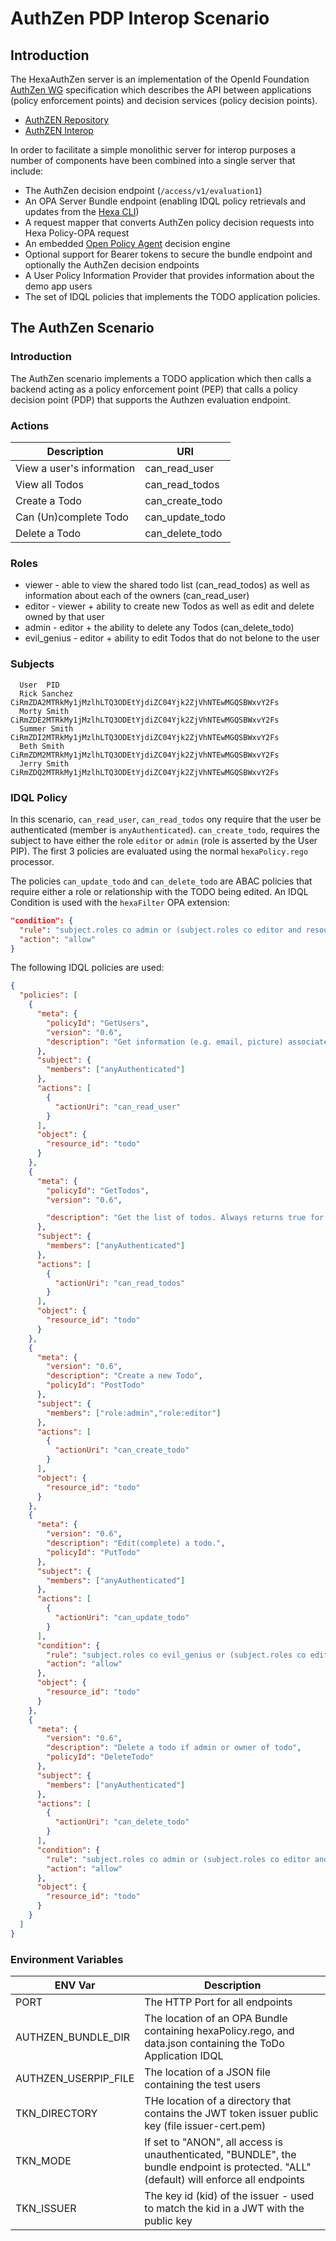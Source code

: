 # AuthZen PDP Interop Scenario

## Introduction

The HexaAuthZen server is an implementation of the OpenId Foundation [AuthZen WG](https://openid.net/wg/authzen/) specification which describes the API
between applications (policy enforcement points) and decision services (policy decision points). 
* [AuthZEN Repository](https://github.com/openid/authzen)
* [AuthZEN Interop](https://authzen-interop.net/docs/intro/)

In order to facilitate a simple monolithic server for interop purposes a number of components have been combined into
a single server that include:
* The AuthZen decision endpoint (`/access/v1/evaluation1`)
* An OPA Server Bundle endpoint (enabling IDQL policy retrievals and updates from the [Hexa CLI](https://github.com/hexa-org/policy-mapper/blob/main/docs/HexaAdmin.md))
* A request mapper that converts AuthZen policy decision requests into Hexa Policy-OPA request
* An embedded [Open Policy Agent](https://www.openpolicyagent.org) decision engine
* Optional support for Bearer tokens to secure the bundle endpoint and optionally the AuthZen decision endpoints
* A User Policy Information Provider that provides information about the demo app users
* The set of IDQL policies that implements the TODO application policies.

## The AuthZen Scenario

### Introduction
The AuthZen scenario implements a TODO application which then calls a backend acting as a policy enforcement point (PEP) that
calls a policy decision point (PDP) that supports the Authzen evaluation endpoint.

### Actions

| Description               | URI             |
|---------------------------|-----------------|
| View a user's information | can_read_user   |
| View all Todos            | can_read_todos  |
| Create a Todo             | can_create_todo |
| Can (Un)complete Todo     | can_update_todo |
| Delete a Todo             | can_delete_todo |

### Roles

- viewer - able to view the shared todo list (can_read_todos) as well as information about each of the owners (can_read_user)
- editor - viewer + ability to create new Todos as well as edit and delete owned by that user
- admin - editor + the ability to delete any Todos (can_delete_todo)
- evil_genius - editor + ability to edit Todos that do not belone to the user

### Subjects

```text
  User	PID
  Rick Sanchez	CiRmZDA2MTRkMy1jMzlhLTQ3ODEtYjdiZC04Yjk2ZjVhNTEwMGQSBWxvY2Fs
  Morty Smith	CiRmZDE2MTRkMy1jMzlhLTQ3ODEtYjdiZC04Yjk2ZjVhNTEwMGQSBWxvY2Fs
  Summer Smith	CiRmZDI2MTRkMy1jMzlhLTQ3ODEtYjdiZC04Yjk2ZjVhNTEwMGQSBWxvY2Fs
  Beth Smith	CiRmZDM2MTRkMy1jMzlhLTQ3ODEtYjdiZC04Yjk2ZjVhNTEwMGQSBWxvY2Fs
  Jerry Smith	CiRmZDQ2MTRkMy1jMzlhLTQ3ODEtYjdiZC04Yjk2ZjVhNTEwMGQSBWxvY2Fs
```

### IDQL Policy

In this scenario, `can_read_user`, `can_read_todos` ony require that the user be authenticated (member is `anyAuthenticated`).
`can_create_todo`, requires the subject to have either the role `editor` or `admin` (role is asserted by the User PIP). 
The first 3 policies are evaluated using the normal `hexaPolicy.rego` processor.

The policies `can_update_todo` and `can_delete_todo` are ABAC policies that require either a role or relationship with 
the TODO being edited. An IDQL Condition is used with the `hexaFilter` OPA extension:
```json lines
"condition": {
  "rule": "subject.roles co admin or (subject.roles co editor and resource.ownerID eq subject.claims.id)",
  "action": "allow"
}
```

The following IDQL policies are used:
```json
{
  "policies": [
    {
      "meta": {
        "policyId": "GetUsers",
        "version": "0.6",
        "description": "Get information (e.g. email, picture) associated with a user"
      },
      "subject": {
        "members": ["anyAuthenticated"]
      },
      "actions": [
        {
          "actionUri": "can_read_user"
        }
      ],
      "object": {
        "resource_id": "todo"
      }
    },
    {
      "meta": {
        "policyId": "GetTodos",
        "version": "0.6",

        "description": "Get the list of todos. Always returns true for every user??"
      },
      "subject": {
        "members": ["anyAuthenticated"]
      },
      "actions": [
        {
          "actionUri": "can_read_todos"
        }
      ],
      "object": {
        "resource_id": "todo"
      }
    },
    {
      "meta": {
        "version": "0.6",
        "description": "Create a new Todo",
        "policyId": "PostTodo"
      },
      "subject": {
        "members": ["role:admin","role:editor"]
      },
      "actions": [
        {
          "actionUri": "can_create_todo"
        }
      ],
      "object": {
        "resource_id": "todo"
      }
    },
    {
      "meta": {
        "version": "0.6",
        "description": "Edit(complete) a todo.",
        "policyId": "PutTodo"
      },
      "subject": {
        "members": ["anyAuthenticated"]
      },
      "actions": [
        {
          "actionUri": "can_update_todo"
        }
      ],
      "condition": {
        "rule": "subject.roles co evil_genius or (subject.roles co editor and resource.ownerID eq subject.claims.id)",
        "action": "allow"
      },
      "object": {
        "resource_id": "todo"
      }
    },
    {
      "meta": {
        "version": "0.6",
        "description": "Delete a todo if admin or owner of todo",
        "policyId": "DeleteTodo"
      },
      "subject": {
        "members": ["anyAuthenticated"]
      },
      "actions": [
        {
          "actionUri": "can_delete_todo"
        }
      ],
      "condition": {
        "rule": "subject.roles co admin or (subject.roles co editor and resource.ownerID eq subject.claims.id)",
        "action": "allow"
      },
      "object": {
        "resource_id": "todo"
      }
    }
  ]
}
```

### Environment Variables

| ENV Var               | Description                                                                                                                             |
|-----------------------|-----------------------------------------------------------------------------------------------------------------------------------------|
| PORT                  | The HTTP Port for all endpoints                                                                                                         |
| AUTHZEN_BUNDLE_DIR    | The location of an OPA Bundle containing hexaPolicy.rego, and data.json containing the ToDo Application IDQL                            |
| AUTHZEN_USERPIP_FILE  | The location of a JSON file containing the test users                                                                                   |
| TKN_DIRECTORY | THe location of a directory that contains the JWT token issuer public key (file issuer-cert.pem)                                        |
| TKN_MODE      | If set to "ANON", all access is unauthenticated, "BUNDLE", the bundle endpoint is protected. "ALL" (default) will enforce all endpoints |
| TKN_ISSUER            | The key id (kid) of the issuer - used to match the kid in a JWT with the public key                                                     |


